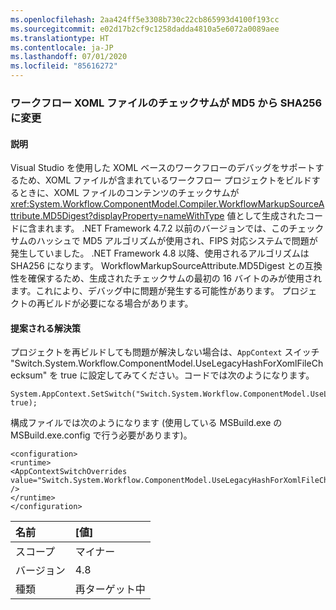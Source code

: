```yaml
---
ms.openlocfilehash: 2aa424ff5e3308b730c22cb865993d4100f193cc
ms.sourcegitcommit: e02d17b2cf9c1258dadda4810a5e6072a0089aee
ms.translationtype: HT
ms.contentlocale: ja-JP
ms.lasthandoff: 07/01/2020
ms.locfileid: "85616272"
---
```

### <a name="workflow-xoml-file-checksums-changed-from-md5-to-sha256"></a>ワークフロー XOML ファイルのチェックサムが MD5 から SHA256 に変更

#### <a name="details"></a>説明

Visual Studio を使用した XOML ベースのワークフローのデバッグをサポートするため、XOML ファイルが含まれているワークフロー プロジェクトをビルドするときに、XOML ファイルのコンテンツのチェックサムが <xref:System.Workflow.ComponentModel.Compiler.WorkflowMarkupSourceAttribute.MD5Digest?displayProperty=nameWithType> 値として生成されたコードに含まれます。 .NET Framework 4.7.2 以前のバージョンでは、このチェックサムのハッシュで MD5 アルゴリズムが使用され、FIPS 対応システムで問題が発生していました。 .NET Framework 4.8 以降、使用されるアルゴリズムは SHA256 になります。 WorkflowMarkupSourceAttribute.MD5Digest との互換性を確保するため、生成されたチェックサムの最初の 16 バイトのみが使用されます。これにより、デバッグ中に問題が発生する可能性があります。 プロジェクトの再ビルドが必要になる場合があります。

#### <a name="suggestion"></a>提案される解決策

プロジェクトを再ビルドしても問題が解決しない場合は、`AppContext` スイッチ &quot;Switch.System.Workflow.ComponentModel.UseLegacyHashForXomlFileChecksum&quot; を true に設定してみてください。コードでは次のようになります。

<pre><code class="lang-csharp">System.AppContext.SetSwitch(&quot;Switch.System.Workflow.ComponentModel.UseLegacyHashForXomlFileChecksum&quot;, true);&#13;&#10;</code></pre>

構成ファイルでは次のようになります (使用している MSBuild.exe の MSBuild.exe.config で行う必要があります)。

<pre><code class="lang-xml">&lt;configuration&gt;&#13;&#10;&lt;runtime&gt;&#13;&#10;&lt;AppContextSwitchOverrides value=&quot;Switch.System.Workflow.ComponentModel.UseLegacyHashForXomlFileChecksum=true&quot; /&gt;&#13;&#10;&lt;/runtime&gt;&#13;&#10;&lt;/configuration&gt;&#13;&#10;</code></pre>

| 名前    | [値]       |
|:--------|:------------|
| スコープ   | マイナー       |
| バージョン | 4.8         |
| 種類    | 再ターゲット中 |
